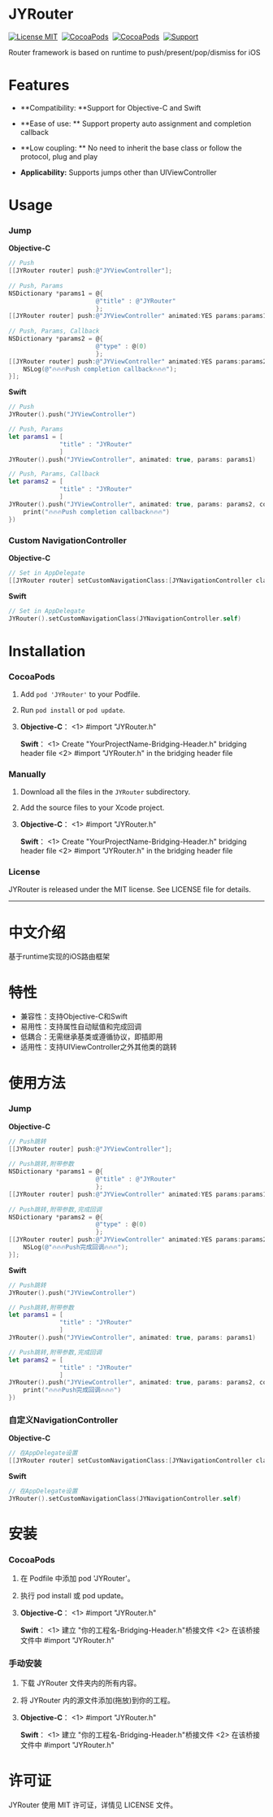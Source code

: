 JYRouter
==============

[![License MIT](https://img.shields.io/badge/license-MIT-green.svg?style=flat)](https://raw.githubusercontent.com/Job-Yang/JYRouter/master/LICENSE) 
[![CocoaPods](http://img.shields.io/cocoapods/v/JYRouter.svg?style=flat)](http://cocoapods.org/?q=JYRouter) 
[![CocoaPods](http://img.shields.io/cocoapods/p/JYRouter.svg?style=flat)](http://cocoapods.org/?q=JYRouter) 
[![Support](https://img.shields.io/badge/support-iOS%208%2B%20-blue.svg?style=flat)](https://www.apple.com/nl/ios/) 


Router framework  is based on runtime to push/present/pop/dismiss for iOS



Features
==============

- **Compatibility: **Support for Objective-C and Swift

- **Ease of use: **     Support property auto assignment and completion callback

- **Low coupling: ** No need to inherit the base class or follow the protocol, plug and play

- **Applicability:**   Supports jumps other than UIViewController




Usage
==============

### Jump 
**Objective-C**
```Objective-C
// Push
[[JYRouter router] push:@"JYViewController"];
	
// Push, Params
NSDictionary *params1 = @{
	  					@"title" : @"JYRouter"
						};
[[JYRouter router] push:@"JYViewController" animated:YES params:params1];
	
// Push, Params, Callback
NSDictionary *params2 = @{
	  					@"type" : @(0)
						};
[[JYRouter router] push:@"JYViewController" animated:YES params:params2 completion:^{
	NSLog(@"🔥🔥🔥Push completion callback🔥🔥🔥");
}];
```

**Swift** 
```Swift
// Push
JYRouter().push("JYViewController")

// Push, Params
let params1 = [
			  "title" : "JYRouter"
			  ]
JYRouter().push("JYViewController", animated: true, params: params1)

// Push, Params, Callback
let params2 = [
			  "title" : "JYRouter"
			  ]
JYRouter().push("JYViewController", animated: true, params: params2, completion: {
	print("🔥🔥🔥Push completion callback🔥🔥🔥")
})
```

###  Custom NavigationController
**Objective-C**
```Objective-C
// Set in AppDelegate
[[JYRouter router] setCustomNavigationClass:[JYNavigationController class]];
```

**Swift** 
```Swift
// Set in AppDelegate
JYRouter().setCustomNavigationClass(JYNavigationController.self)
```



Installation
==============

### CocoaPods
1. Add `pod 'JYRouter'` to your Podfile.
2. Run `pod install` or `pod update`.
3. **Objective-C**：
  <1> #import "JYRouter.h"

   **Swift**：
  <1> Create "YourProjectName-Bridging-Header.h" bridging header file
  <2> #import "JYRouter.h" in the bridging header file

### Manually
1. Download all the files in the `JYRouter` subdirectory.
2. Add the source files to your Xcode project.
3. **Objective-C**：
  <1> #import "JYRouter.h"

   **Swift**：
  <1> Create "YourProjectName-Bridging-Header.h" bridging header file
  <2> #import "JYRouter.h" in the bridging header file


### License
JYRouter is released under the MIT license. See LICENSE file for details.

---



中文介绍
==============

基于runtime实现的iOS路由框架



特性
==============

- 兼容性：支持Objective-C和Swift
- 易用性：支持属性自动赋值和完成回调
- 低耦合：无需继承基类或遵循协议，即插即用
- 适用性：支持UIViewController之外其他类的跳转




使用方法
==============

### Jump 
**Objective-C**
```Objective-C
// Push跳转
[[JYRouter router] push:@"JYViewController"];
	
// Push跳转,附带参数
NSDictionary *params1 = @{
	  					@"title" : @"JYRouter"
						};
[[JYRouter router] push:@"JYViewController" animated:YES params:params1];
	
// Push跳转,附带参数,完成回调
NSDictionary *params2 = @{
	  					@"type" : @(0)
						};
[[JYRouter router] push:@"JYViewController" animated:YES params:params2 completion:^{
	NSLog(@"🔥🔥🔥Push完成回调🔥🔥🔥");
}];
```

**Swift** 
```Swift
// Push跳转
JYRouter().push("JYViewController")

// Push跳转,附带参数
let params1 = [
			  "title" : "JYRouter"
			  ]
JYRouter().push("JYViewController", animated: true, params: params1)

// Push跳转,附带参数,完成回调
let params2 = [
			  "title" : "JYRouter"
			  ]
JYRouter().push("JYViewController", animated: true, params: params2, completion: {
	print("🔥🔥🔥Push完成回调🔥🔥🔥")
})
```

###  自定义NavigationController
**Objective-C**
```Objective-C
// 在AppDelegate设置
[[JYRouter router] setCustomNavigationClass:[JYNavigationController class]];
```

**Swift** 
```Swift
// 在AppDelegate设置
JYRouter().setCustomNavigationClass(JYNavigationController.self)
```



安装
==============

### CocoaPods
1. 在 Podfile 中添加 pod 'JYRouter'。
2. 执行 pod install 或 pod update。
3. **Objective-C**：
  <1> #import "JYRouter.h"

   **Swift**：
   <1> 建立 "你的工程名-Bridging-Header.h"桥接文件
   <2> 在该桥接文件中 #import "JYRouter.h"

### 手动安装
1. 下载 JYRouter 文件夹内的所有内容。
2. 将 JYRouter 内的源文件添加(拖放)到你的工程。
3. **Objective-C**：
  <1> #import "JYRouter.h"

   **Swift**：
   <1> 建立 "你的工程名-Bridging-Header.h"桥接文件
   <2> 在该桥接文件中 #import "JYRouter.h"

许可证
==============
JYRouter 使用 MIT 许可证，详情见 LICENSE 文件。
